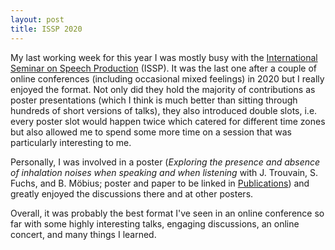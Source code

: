 ```yaml
---
layout: post
title: ISSP 2020
---
```

My last working week for this year I was mostly busy with the [International Seminar on Speech Production](https://issp2020.yale.edu/) (ISSP). It was the last one after a couple of online conferences (including occasional mixed feelings) in 2020 but I really enjoyed the format. Not only did they hold the majority of contributions as poster presentations (which I think is much better than sitting through hundreds of short versions of talks), they also introduced double slots, i.e. every poster slot would happen twice which catered for different time zones but also allowed me to spend some more time on a session that was particularly interesting to me.

Personally, I was involved in a poster (*Exploring the presence and absence of inhalation noises when speaking and when listening* with J. Trouvain, S. Fuchs, and B. Möbius; poster and paper to be linked in [Publications](https://raphael-werner.github.io/publications.html)) and greatly enjoyed the discussions there and at other posters.

Overall, it was probably the best format I've seen in an online conference so far with some highly interesting talks, engaging discussions, an online concert, and many things I learned.
